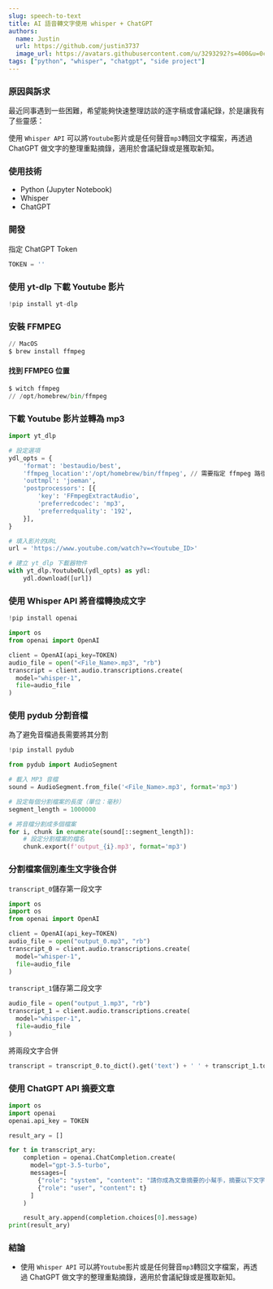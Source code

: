 ```yaml
---
slug: speech-to-text
title: AI 語音轉文字使用 whisper + ChatGPT
authors:
  name: Justin
  url: https://github.com/justin3737
  image_url: https://avatars.githubusercontent.com/u/3293292?s=400&u=0cf29916981c562345a57d34b7baa92e5816c863&v=4
tags: ["python", "whisper", "chatgpt", "side project"]
---
```


### 原因與訴求

最近同事遇到一些困難，希望能夠快速整理訪談的逐字稿或會議紀錄，於是讓我有了些靈感：

使用 `Whisper API` 可以將`Youtube`影片或是任何聲音`mp3`轉回文字檔案，再透過 ChatGPT 做文字的整理重點摘錄，適用於會議紀錄或是獲取新知。

### 使用技術

- Python (Jupyter Notebook)
- Whisper
- ChatGPT

### 開發

指定 ChatGPT Token

```python
TOKEN = ''
```

### 使用 yt-dlp 下載 Youtube 影片

```python
!pip install yt-dlp
```

### 安裝 FFMPEG

```python
// MacOS
$ brew install ffmpeg
```

#### 找到 FFMPEG 位置

```python
$ witch ffmpeg
// /opt/homebrew/bin/ffmpeg
```

### 下載 Youtube 影片並轉為 mp3

```python
import yt_dlp

# 設定選項
ydl_opts = {
    'format': 'bestaudio/best',
    'ffmpeg_location':'/opt/homebrew/bin/ffmpeg', // 需要指定 ffmpeg 路徑
    'outtmpl': 'joeman',
    'postprocessors': [{
        'key': 'FFmpegExtractAudio',
        'preferredcodec': 'mp3',
        'preferredquality': '192',
    }],
}

# 填入影片的URL
url = 'https://www.youtube.com/watch?v=<Youtube_ID>'

# 建立 yt_dlp 下載器物件
with yt_dlp.YoutubeDL(ydl_opts) as ydl:
    ydl.download([url])
```

### 使用 Whisper API 將音檔轉換成文字

```python
!pip install openai
```

```python
import os
from openai import OpenAI

client = OpenAI(api_key=TOKEN)
audio_file = open("<File_Name>.mp3", "rb")
transcript = client.audio.transcriptions.create(
  model="whisper-1",
  file=audio_file
)
```

### 使用 pydub 分割音檔

為了避免音檔過長需要將其分割

```python
!pip install pydub
```

```python
from pydub import AudioSegment

# 載入 MP3 音檔
sound = AudioSegment.from_file('<File_Name>.mp3', format='mp3')

# 設定每個分割檔案的長度（單位：毫秒）
segment_length = 1000000

# 將音檔分割成多個檔案
for i, chunk in enumerate(sound[::segment_length]):
    # 設定分割檔案的檔名
    chunk.export(f'output_{i}.mp3', format='mp3')

```

### 分割檔案個別產生文字後合併

`transcript_0`儲存第一段文字

```python
import os
import os
from openai import OpenAI

client = OpenAI(api_key=TOKEN)
audio_file = open("output_0.mp3", "rb")
transcript_0 = client.audio.transcriptions.create(
  model="whisper-1",
  file=audio_file
)

```

`transcript_1`儲存第二段文字

```python
audio_file = open("output_1.mp3", "rb")
transcript_1 = client.audio.transcriptions.create(
  model="whisper-1",
  file=audio_file
)
```

將兩段文字合併

```python
transcript = transcript_0.to_dict().get('text') + ' ' + transcript_1.to_dict().get('text')
```

### 使用 ChatGPT API 摘要文章

```python
import os
import openai
openai.api_key = TOKEN

result_ary = []

for t in transcript_ary:
    completion = openai.ChatCompletion.create(
      model="gpt-3.5-turbo",
      messages=[
        {"role": "system", "content": "請你成為文章摘要的小幫手，摘要以下文字，以繁體中文輸出"},
        {"role": "user", "content": t}
      ]
    )

    result_ary.append(completion.choices[0].message)
print(result_ary)
```

### 結論

- 使用 `Whisper API` 可以將`Youtube`影片或是任何聲音`mp3`轉回文字檔案，再透過 ChatGPT 做文字的整理重點摘錄，適用於會議紀錄或是獲取新知。
